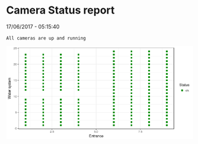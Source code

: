 Camera Status report
================
17/06/2017 - 05:15:40

    All cameras are up and running

![](camreport_files/figure-markdown_github/unnamed-chunk-2-1.png)
